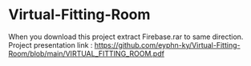 # Virtual-Fitting-Room
When you download this project extract Firebase.rar to same direction. <br>
Project presentation link : https://github.com/eyphn-ky/Virtual-Fitting-Room/blob/main/VIRTUAL_FITTING_ROOM.pdf
